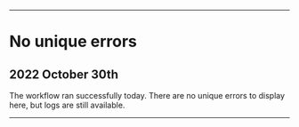 
***

# No unique errors

## 2022 October 30th

The workflow ran successfully today. There are no unique errors to display here, but logs are still available.

***
